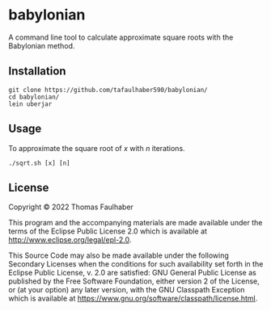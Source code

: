 # babylonian

A command line tool to calculate approximate square roots with the Babylonian method.

## Installation

```
git clone https://github.com/tafaulhaber590/babylonian/
cd babylonian/
lein uberjar
```

## Usage

To approximate the square root of _x_ with _n_ iterations.
```
./sqrt.sh [x] [n]
```

## License

Copyright © 2022 Thomas Faulhaber

This program and the accompanying materials are made available under the
terms of the Eclipse Public License 2.0 which is available at
http://www.eclipse.org/legal/epl-2.0.

This Source Code may also be made available under the following Secondary
Licenses when the conditions for such availability set forth in the Eclipse
Public License, v. 2.0 are satisfied: GNU General Public License as published by
the Free Software Foundation, either version 2 of the License, or (at your
option) any later version, with the GNU Classpath Exception which is available
at https://www.gnu.org/software/classpath/license.html.
